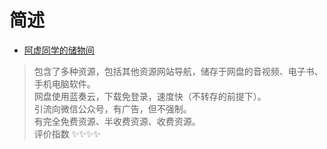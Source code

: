 # 简述

- [阿虚同学的储物间](https://axutongxue.com/)

> 包含了多种资源，包括其他资源网站导航，储存于网盘的音视频、电子书、手机电脑软件。<br>
> 网盘使用蓝奏云，下载免登录，速度快（不转存的前提下）。<br>
> 引流向微信公众号，有广告，但不强制。<br>
> 有完全免费资源、半收费资源、收费资源。<br>
> 评价指数 ✨✨✨✨
